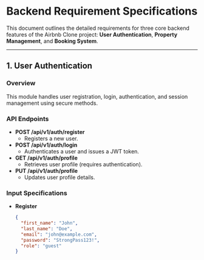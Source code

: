 # Backend Requirement Specifications

This document outlines the detailed requirements for three core backend features of the Airbnb Clone project: **User Authentication**, **Property Management**, and **Booking System**.  

---

## 1. User Authentication

### Overview
This module handles user registration, login, authentication, and session management using secure methods.

### API Endpoints
- **POST /api/v1/auth/register**
  - Registers a new user.
- **POST /api/v1/auth/login**
  - Authenticates a user and issues a JWT token.
- **GET /api/v1/auth/profile**
  - Retrieves user profile (requires authentication).
- **PUT /api/v1/auth/profile**
  - Updates user profile details.

### Input Specifications
- **Register**
  ```json
  {
    "first_name": "John",
    "last_name": "Doe",
    "email": "john@example.com",
    "password": "StrongPass123!",
    "role": "guest"
  }
